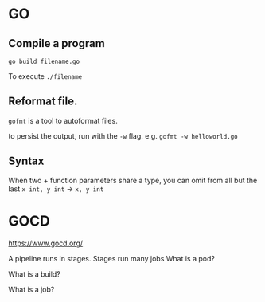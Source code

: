 # GO 

## Compile a program 

`go build filename.go`

To execute `./filename`

## Reformat file.

`gofmt` is a tool to autoformat files.

to persist the output, run with the `-w` flag. e.g. `gofmt -w helloworld.go`

## Syntax

When two + function parameters share a type, you can omit from all but the last
`x int, y int` -> `x, y int`
# GOCD

https://www.gocd.org/ 

A pipeline runs in stages.
Stages run many jobs
What is a pod?


What is a build?


What is a job?

